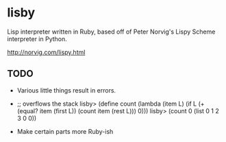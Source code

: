 lisby
=====

Lisp interpreter written in Ruby, based off of Peter Norvig's Lispy Scheme interpreter in Python.

http://norvig.com/lispy.html

TODO
----

- Various little things result in errors.

- ;; overflows the stack
lisby> (define count (lambda (item L) (if L (+ (equal? item (first L)) (count item (rest L))) 0)))
lisby> (count 0 (list 0 1 2 3 0 0))

- Make certain parts more Ruby-ish
